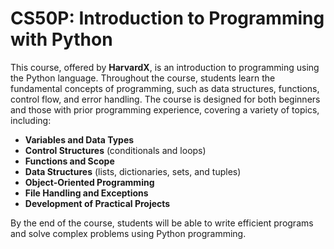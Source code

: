# CS50P: Introduction to Programming with Python

This course, offered by **HarvardX**, is an introduction to programming using the Python language. Throughout the course, students learn the fundamental concepts of programming, such as data structures, functions, control flow, and error handling. The course is designed for both beginners and those with prior programming experience, covering a variety of topics, including:

- **Variables and Data Types**
- **Control Structures** (conditionals and loops)
- **Functions and Scope**
- **Data Structures** (lists, dictionaries, sets, and tuples)
- **Object-Oriented Programming**
- **File Handling and Exceptions**
- **Development of Practical Projects**

By the end of the course, students will be able to write efficient programs and solve complex problems using Python programming.
